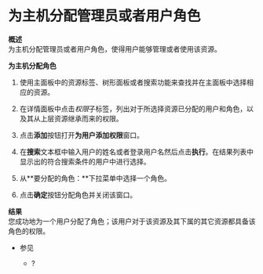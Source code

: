 # 为主机分配管理员或者用户角色

**概述**<br/>
为主机分配管理员或者用户角色，使得用户能够管理或者使用该资源。

**为主机分配角色**

1. 使用主面板中的资源标签、树形面板或者搜索功能来查找并在主面板中选择相应的资源。

1. 在详情面板中点击*权限*子标签，列出对于所选择资源已分配的用户和角色，以及其从上层资源继承而来的权限。

1. 点击**添加**按钮打开**为用户添加权限**窗口。

1. 在**搜索**文本框中输入用户的姓名或者登录用户名然后点击**执行**。在结果列表中显示出的符合搜索条件的用户中进行选择。

1. 从**要分配的角色：**下拉菜单中选择一个角色。

1. 点击**确定**按钮分配角色并关闭该窗口。


**结果**<br/>
  您成功地为一个用户分配了角色；该用户对于该资源及其下属的其它资源都具备该角色的权限。

* 参见

  * ?
